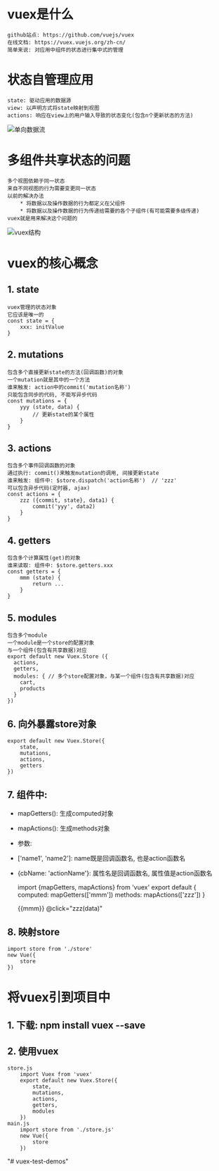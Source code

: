 # vuex是什么
	github站点: https://github.com/vuejs/vuex
	在线文档: https://vuex.vuejs.org/zh-cn/
	简单来说: 对应用中组件的状态进行集中式的管理

# 状态自管理应用
	state: 驱动应用的数据源
	view: 以声明方式将state映射到视图
	actions: 响应在view上的用户输入导致的状态变化(包含n个更新状态的方法)
![单向数据流](https://vuex.vuejs.org/zh-cn/images/flow.png)

# 多组件共享状态的问题
	多个视图依赖于同一状态
	来自不同视图的行为需要变更同一状态
	以前的解决办法
		* 将数据以及操作数据的行为都定义在父组件
		* 将数据以及操作数据的行为传递给需要的各个子组件(有可能需要多级传递)
	vuex就是用来解决这个问题的
![vuex结构](https://vuex.vuejs.org/zh-cn/images/vuex.png)

# vuex的核心概念
## 1. state
	vuex管理的状态对象
	它应该是唯一的
	const state = {
		xxx: initValue
	}
## 2. mutations
	包含多个直接更新state的方法(回调函数)的对象
	一个mutation就是其中的一个方法
	谁来触发: action中的commit('mutation名称')
	只能包含同步的代码, 不能写异步代码
	const mutations = {
		yyy (state, data) { 
			// 更新state的某个属性
		}
	}
## 3. actions
	包含多个事件回调函数的对象
	通过执行: commit()来触发mutation的调用, 间接更新state
	谁来触发: 组件中: $store.dispatch('action名称')  // 'zzz'
	可以包含异步代码(定时器, ajax)
	const actions = {
		zzz ({commit, state}, data1) {
			commit('yyy', data2)
		}
	}
## 4. getters
	包含多个计算属性(get)的对象
	谁来读取: 组件中: $store.getters.xxx
	const getters = {
		mmm (state) {
			return ...
		}
	}
## 5. modules
	包含多个module
	一个module是一个store的配置对象
	与一个组件(包含有共享数据)对应
    export default new Vuex.Store ({
      actions,
      getters,
      modules: { // 多个store配置对象，与某一个组件(包含有共享数据)对应
        cart,
        products
      }
    })
 

## 6. 向外暴露store对象
	export default new Vuex.Store({
		state,
		mutations,
		actions,
		getters
	})

## 7. 组件中:

 * mapGetters(): 生成computed对象
 * mapActions(): 生成methods对象
 * 参数:
 * ['name1', 'name2']: name既是回调函数名, 也是action函数名
 * {cbName: 'actionName'}: 属性名是回调函数名, 属性值是action函数名
     
	import {mapGetters, mapActions} from 'vuex'
	export default {
		computed: mapGetters(['mmm'])
		methods: mapActions(['zzz'])
	}

	{{mmm}} @click="zzz(data)"


## 8. 映射store
	import store from './store'
	new Vue({
		store
	})


# 将vuex引到项目中
## 1. 下载: npm install vuex --save
## 2. 使用vuex
	store.js
		import Vuex from 'vuex'
		export default new Vuex.Store({
			state,
			mutations,
			actions,
			getters,
			modules
		})
	main.js
		import store from './store.js'
		new Vue({
			store
		})
"# vuex-test-demos" 
